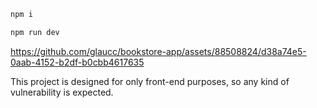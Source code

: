 
```bash
npm i

npm run dev

```


https://github.com/glaucc/bookstore-app/assets/88508824/d38a74e5-0aab-4152-b2df-b0cbb4617635


This project is designed for only front-end purposes, so any kind of vulnerability is expected.
